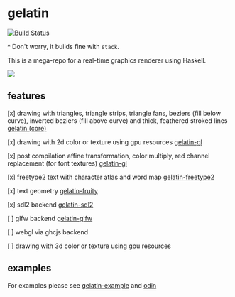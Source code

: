 gelatin
=======
[![Build Status](https://travis-ci.org/schell/gelatin.svg?branch=master)](https://travis-ci.org/schell/gelatin)

^ Don't worry, it builds fine with `stack`. 

This is a mega-repo for a real-time graphics renderer using Haskell.

<img src="https://www.dropbox.com/s/foveaypptgbemrh/Screenshot%202016-09-20%2009.49.55.png?dl=1" />

features
--------
[x] drawing with triangles, triangle strips, triangle fans, beziers (fill below curve), inverted beziers (fill above curve) and thick, feathered stroked lines [gelatin (core)](https://github.com/schell/gelatin/tree/master/gelatin)

[x] drawing with 2d color or texture using gpu resources [gelatin-gl](https://github.com/schell/gelatin/tree/master/gelatin-gl)

[x] post compilation affine transformation, color multiply, red channel replacement (for font textures) [gelatin-gl](https://github.com/schell/gelatin/tree/master/gelatin-gl)

[x] freetype2 text with character atlas and word map [gelatin-freetype2](https://github.com/schell/gelatin/tree/master/gelatin-freetype2)

[x] text geometry [gelatin-fruity](https://github.com/schell/gelatin/tree/master/gelatin-fruity)

[x] sdl2 backend [gelatin-sdl2](https://github.com/schell/gelatin/tree/master/gelatin-sdl2)

[ ] glfw backend [gelatin-glfw](https://github.com/schell/gelatin/tree/master/gelatin-glfw)

[ ] webgl via ghcjs backend

[ ] drawing with 3d color or texture using gpu resources

examples
--------
For examples please see [gelatin-example](https://github.com/schell/gelatin/tree/master/gelatin-example) and [odin](https://github.com/schell/odin)
